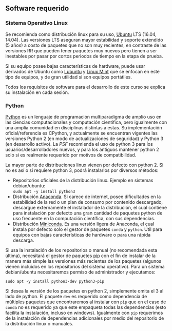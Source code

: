 ## Software requerido

### Sistema Operativo Linux

Se recomienda como distribución linux para su uso, [Ubuntu](http://www.ubuntu.com/download/desktop) LTS (16.04, 14.04). Las versiones LTS aseguran mayor estabilidad y soporte extendido (5 años) a costo de paquetes que no son muy recientes, en contraste de las versiones RR que pueden tener paquetes muy nuevos pero tienen a ser inestables por pasar por cortos periodos de tiempo en la etapa de prueba.  

Si su equipo posee bajas características de hardware, puede usar derivados de Ubuntu como [Lubuntu](http://lubuntu.net/) y [Linux Mint](https://www.linuxmint.com/) que se enfocan en este tipo de equipos, y de gran utilidad si son equipos portátiles.  

Todos los requisitos de software para el desarrollo de este curso se explica su instalación en cada sesión.  

### Python

[Python](https://www.python.org/) es un lenguaje de programación multiparadigma de amplio uso en las ciencias computacionales y computación científica, pero igualmente con una amplia comunidad en disciplinas distintas a estas. Su implementación oficial/referencia es CPython, y actualmente se encuentran vigentes las versiones Python 2 (en modo de actualizaciones de seguridad) y Python 3 (en desarrollo activo). La *PSF* recomienda el uso de python 3 para los usuarios/desarrolladores nuevos, y para los antiguos mantener python 2 solo si es realmente requerido por motivos de compatibilidad.  


La mayor parte de distribuciones linux vienen por defecto con python 2. Si no es así o si requiere python 3, podrá instalarlos por diversos métodos:  

+ Repositorios oficiales de la distribución linux. Ejemplo en sistemas debian/ubuntu:  
`sudo apt -y install python3`  
+ Distribución [Anaconda](https://www.continuum.io/downloads). Si carece de internet, posee dificultades en la estabilidad de la red o un plan de consumo por contenido descargado, descargue externamente el instalador de la distribución, el cual contiene para instalación por defecto una gran cantidad de paquetes python de uso frecuente en la computación científica, con sus dependencias.  
+ Distribución [Miniconda](http://conda.pydata.org/miniconda.html). Es una versión ligera de Anaconda, el cual instala por defecto solo el gestor de paquetes `conda` y `python`. Útil para equipos con bajas características de hardware o para una rápida descarga.  

Si usa la instalación de los repositorios o manual (no recomendada esta última), necesitará el gestor de paquetes [pip](https://pip.pypa.io/en/stable/) con el fin de instalar de la manera más simple las versiones más recientes de los paquetes (algunos vienen incluidos en los repositorios del sistema operativo). Para un sistema debian/ubuntu necesitaremos permiso de administrador y ejecutamos:  

    sudo apt -y install python3-dev python3-pip

Si desea la versión de los paquetes en python 2, simplemente omita el 3 al lado de python. El paquete `dev` es requerido como dependencia de múltiples paquetes que encontraremos al instalar con `pip` que en el caso de `conda` no es requerido ya que este empaqueta todas las dependencias (esto facilita la instalación, incluso en windows). Igualmente con `pip` requerimos de la instalación de dependencias adicionales por medio del repositorio de la distribución linux o manuales.  
